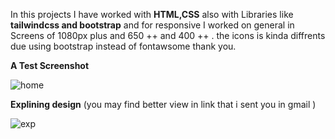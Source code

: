 In this projects I have worked with <b>HTML,CSS</b> also with Libraries like <b>tailwindcss and bootstrap</b>
and for responsive I worked on general in Screens of 1080px plus and 650 ++ and 400 ++ .
the icons is kinda diffrents due using bootstrap instead of fontawsome 
thank you.
<br>

<b>A Test Screenshot</b>

![home](https://user-images.githubusercontent.com/58367411/201529467-24691d63-a9f2-4371-99f6-988998620739.png)

<b>Explining design</b> (you may find better view in link that i sent you in gmail )

![exp](https://user-images.githubusercontent.com/58367411/201529815-6925f60f-30dd-48ea-ba81-513a2f390b62.jpg)

